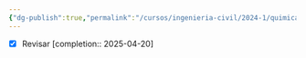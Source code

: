 ```yaml
---
{"dg-publish":true,"permalink":"/cursos/ingenieria-civil/2024-1/quimica-para-ingenieria/5-cinetica-quimica/reacciones-de-pseudo-primer-orden/","tags":["I1QIM100E"]}
---
```


- [x] Revisar  [completion:: 2025-04-20]